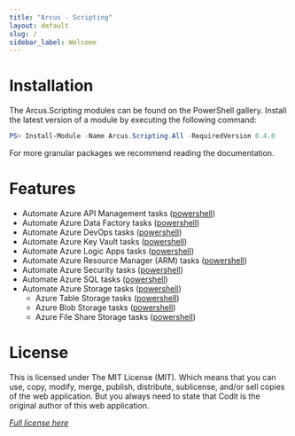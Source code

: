 ```yaml
---
title: "Arcus - Scripting"
layout: default
slug: /
sidebar_label: Welcome
---
```


# Installation

The Arcus.Scripting modules can be found on the PowerShell gallery.
Install the latest version of a module by executing the following command:

```powershell
PS> Install-Module -Name Arcus.Scripting.All -RequiredVersion 0.4.0
```

For more granular packages we recommend reading the documentation.

# Features

* Automate Azure API Management tasks ([powershell](features/powershell/azure-api-management))
* Automate Azure Data Factory tasks ([powershell](features/powershell/azure-data-factory))
* Automate Azure DevOps tasks ([powershell](features/powershell/azure-devops))
* Automate Azure Key Vault tasks ([powershell](features/powershell/azure-key-vault))
* Automate Azure Logic Apps tasks ([powershell](features/powershell/azure-logic-apps))
* Automate Azure Resource Manager (ARM) tasks ([powershell](features/powershell/arm))
* Automate Azure Security tasks ([powershell](features/powershell/azure-security))
* Automate Azure SQL tasks ([powershell](features/powershell/azure-sql))
* Automate Azure Storage tasks ([powershell](features/powershell/azure-storage/azure-storage-all))
    * Azure Table Storage tasks ([powershell](features/powershell/azure-storage/azure-storage-table))
    * Azure Blob Storage tasks ([powershell](features/powershell/azure-storage/azure-storage-blob))
    * Azure File Share Storage tasks ([powershell](features/powershell/azure-storage/azure-storage-fileshare))
  
# License
This is licensed under The MIT License (MIT). Which means that you can use, copy, modify, merge, publish, distribute, sublicense, and/or sell copies of the web application. But you always need to state that Codit is the original author of this web application.

*[Full license here](https://github.com/arcus-azure/arcus.scripting/blob/master/LICENSE)*
